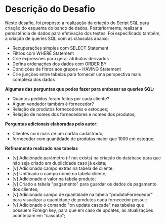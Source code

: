 # **Descrição do Desafio**

Neste desafio, foi proposto a realização da criação do Script SQL para criação do esquema do banco de dados. Posteriormente, realizar a persistência de dados para efetivação dos testes. Foi especificado também, a criação de queries SQL com as cláusulas abaixo:

- Recuperações simples com SELECT Statement
- Filtros com WHERE Statement
- Crie expressões para gerar atributos derivados
- Defina ordenações dos dados com ORDER BY
- Condições de filtros aos grupos – HAVING Statement
- Crie junções entre tabelas para fornecer uma perspectiva mais complexa dos dados

**Algumas das perguntas que podes fazer para embasar as queries SQL:**

- Quantos pedidos foram feitos por cada cliente?
- Algum vendedor também é fornecedor?
- Relação de produtos fornecedores e estoques;
- Relação de nomes dos fornecedores e nomes dos produtos;

**Perguntas adicionais elaboradas pelo autor:**

- Clientes com mais de um cartão cadastrado;
- fornecedor com quantidade de produtos maior que 1000 em estoque;

**Refinamento realizado nas tabelas**

- [v] Adicionado parâmetro (if not exists) na criação do database para que não seja criado em duplicidade caso já exista;
- [v] Adicionado campo extras na tabela de cliente;
- [v] Unificado o campo nome na tabela cliente;
- [v] Adicionado o valor na tabela produto;
- [v] Criado a tabela "pagamento" para guardar os dados de pagamento dos clientes;
- [v] Adicionado campo de quantidade na tabela "produtoFornecedor"  para visualizar a quantidade de produtos cada fornecedor possui;
- [v] Adicionado o comando "on update cascade" nas tabelas que possuem Foreign key, para que em caso de updates, as atualizações aconteçam em "cascata";







